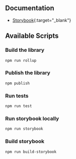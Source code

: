 ## Documentation
- [Storybook](https://weknow-network.github.io/wk-pkg-carousel){:target="\_blank"}

## Available Scripts

### Build the library

```
npm run rollup
```

### Publish the library

```
npm publish
```

### Run tests

```
npm run test
```

### Run storybook locally

```
npm run storybook
```

### Build storybook

```
npm run build-storybook
```
